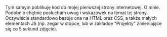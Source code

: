 Tym samym poblikuję kod do mojej pierwszej strony internetowej: O mnie. Podobnie chętnie posłucham uwag i wskazówek na temat tej strony. Oczywiście standardowo bazuje ona na HTML oraz CSS, a także małych elementach JS (np. zegar w stopce, lub w zakładce "Projekty" zmieniające się co 5 sekund zdjęcie).
